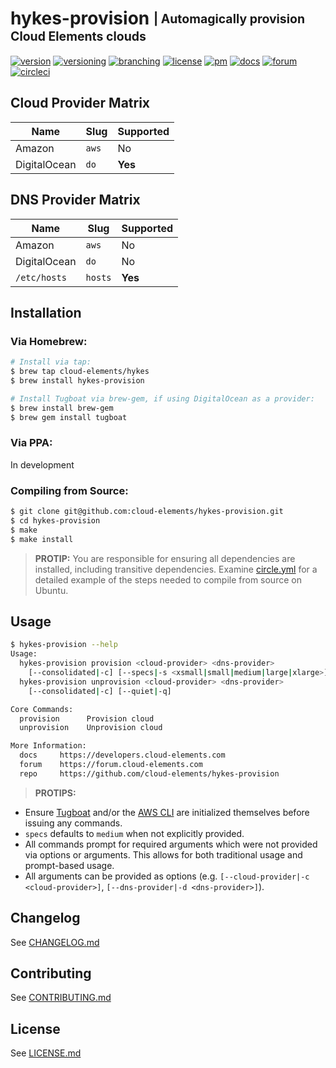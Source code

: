 # hykes-provision <sub><sup>| Automagically provision Cloud Elements clouds</sup></sub>
[![version](http://img.shields.io/badge/version-v0.0.2-blue.svg)](CHANGELOG.md)
[![versioning](http://img.shields.io/badge/versioning-semver-blue.svg)](http://semver.org)
[![branching](http://img.shields.io/badge/branching-github%20flow-blue.svg)](https://guides.github.com/introduction/flow/)
[![license](http://img.shields.io/badge/license-apache-blue.svg)](LICENSE.md)
[![pm](http://img.shields.io/badge/pm-zenhub-blue.svg)](https://www.zenhub.io)
[![docs](http://img.shields.io/badge/docs-read-blue.svg)](https://developers.cloud-elements.com)
[![forum](http://img.shields.io/badge/forum-join-blue.svg)](https://forum.cloud-elements.com)
[![circleci](https://circleci.com/gh/cloud-elements/hykes-provision.svg?style=shield)](https://circleci.com/gh/cloud-elements/hykes-provision)

## Cloud Provider Matrix

| Name         | Slug    | Supported
| ------------ | ------- | ---------
| Amazon       | `aws`   | No
| DigitalOcean | `do`    | __Yes__

## DNS Provider Matrix

| Name         | Slug    | Supported
| ------------ | ------- | ---------
| Amazon       | `aws`   | No
| DigitalOcean | `do`    | No
| `/etc/hosts` | `hosts` | __Yes__

## Installation

### Via Homebrew:

```bash
# Install via tap:
$ brew tap cloud-elements/hykes
$ brew install hykes-provision

# Install Tugboat via brew-gem, if using DigitalOcean as a provider:
$ brew install brew-gem
$ brew gem install tugboat
```

### Via PPA:

In development

### Compiling from Source:

```bash
$ git clone git@github.com:cloud-elements/hykes-provision.git
$ cd hykes-provision
$ make
$ make install
```

> __PROTIP:__
You are responsible for ensuring all dependencies are installed, including transitive dependencies.
Examine [circle.yml](circle.yml) for a detailed example of the steps needed to compile from source
on Ubuntu.

## Usage

```bash
$ hykes-provision --help
Usage:
  hykes-provision provision <cloud-provider> <dns-provider>
    [--consolidated|-c] [--specs|-s <xsmall|small|medium|large|xlarge>] [--quiet|-q]
  hykes-provision unprovision <cloud-provider> <dns-provider>
    [--consolidated|-c] [--quiet|-q]

Core Commands:
  provision      Provision cloud
  unprovision    Unprovision cloud

More Information:
  docs     https://developers.cloud-elements.com
  forum    https://forum.cloud-elements.com
  repo     https://github.com/cloud-elements/hykes-provision
```

> __PROTIPS:__
* Ensure [Tugboat](https://github.com/pearkes/tugboat) and/or the
[AWS CLI](https://github.com/aws/aws-cli) are initialized themselves before issuing any commands.
* `specs` defaults to `medium` when not explicitly provided.
* All commands prompt for required arguments which were not provided via options or arguments. This
allows for both traditional usage and prompt-based usage.
* All arguments can be provided as options (e.g. `[--cloud-provider|-c <cloud-provider>]`,
`[--dns-provider|-d <dns-provider>]`).

## Changelog

See [CHANGELOG.md](CHANGELOG.md)

## Contributing

See [CONTRIBUTING.md](CONTRIBUTING.md)

## License

See [LICENSE.md](LICENSE.md)
